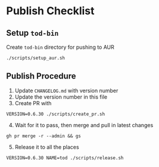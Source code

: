 # Publish Checklist

## Setup `tod-bin`

Create `tod-bin` directory for pushing to AUR

```fish
./scripts/setup_aur.sh
```

## Publish Procedure

1. Update `CHANGELOG.md` with version number
2. Update the version number in this file
3. Create PR with

```fish
VERSION=0.6.30 ./scripts/create_pr.sh
```

4. Wait for it to pass, then merge and pull in latest changes

```fish
gh pr merge -r --admin && gs
```

5. Release it to all the places

```fish
VERSION=0.6.30 NAME=tod ./scripts/release.sh
```

